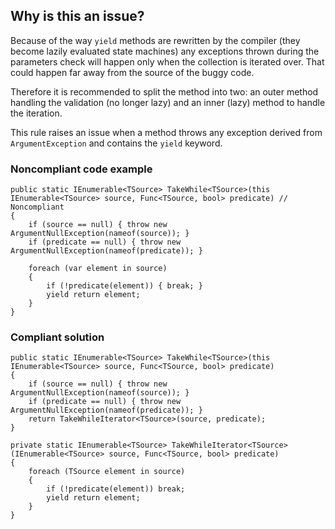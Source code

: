 ## Why is this an issue?

Because of the way `yield` methods are rewritten by the compiler (they become lazily evaluated state machines) any exceptions thrown
during the parameters check will happen only when the collection is iterated over. That could happen far away from the source of the buggy code.

Therefore it is recommended to split the method into two: an outer method handling the validation (no longer lazy) and an inner (lazy) method to
handle the iteration.

This rule raises an issue when a method throws any exception derived from `ArgumentException` and contains the `yield`
keyword.

### Noncompliant code example

    public static IEnumerable<TSource> TakeWhile<TSource>(this IEnumerable<TSource> source, Func<TSource, bool> predicate) // Noncompliant
    {
        if (source == null) { throw new ArgumentNullException(nameof(source)); }
        if (predicate == null) { throw new ArgumentNullException(nameof(predicate)); }
    
        foreach (var element in source)
        {
            if (!predicate(element)) { break; }
            yield return element;
        }
    }

### Compliant solution

    public static IEnumerable<TSource> TakeWhile<TSource>(this IEnumerable<TSource> source, Func<TSource, bool> predicate)
    {
        if (source == null) { throw new ArgumentNullException(nameof(source)); }
        if (predicate == null) { throw new ArgumentNullException(nameof(predicate)); }
        return TakeWhileIterator<TSource>(source, predicate);
    }
    
    private static IEnumerable<TSource> TakeWhileIterator<TSource>(IEnumerable<TSource> source, Func<TSource, bool> predicate)
    {
        foreach (TSource element in source)
        {
            if (!predicate(element)) break;
            yield return element;
        }
    }